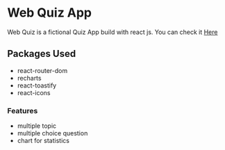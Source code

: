# Web Quiz App

Web Quiz is a fictional Quiz App build with react js. You can check it [Here](https://webquizgame.netlify.app/)

## Packages Used

- react-router-dom
- recharts
- react-toastify
- react-icons

### Features

- multiple topic
- multiple choice question
- chart for statistics
